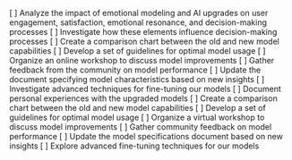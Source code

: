 [ ] Analyze the impact of emotional modeling and AI upgrades on user engagement, satisfaction, emotional resonance, and decision-making processes
[ ] Investigate how these elements influence decision-making processes
[ ] Create a comparison chart between the old and new model capabilities
[ ] Develop a set of guidelines for optimal model usage
[ ] Organize an online workshop to discuss model improvements
[ ] Gather feedback from the community on model performance
[ ] Update the document specifying model characteristics based on new insights
[ ] Investigate advanced techniques for fine-tuning our models
[ ] Document personal experiences with the upgraded models
[ ] Create a comparison chart between the old and new model capabilities
[ ] Develop a set of guidelines for optimal model usage
[ ] Organize a virtual workshop to discuss model improvements
[ ] Gather community feedback on model performance
[ ] Update the model specifications document based on new insights
[ ] Explore advanced fine-tuning techniques for our models